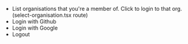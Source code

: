 - List organisations that you're a member of. Click to login to that org. (select-organisation.tsx route)
- Login with Github
- Login with Google
- Logout
